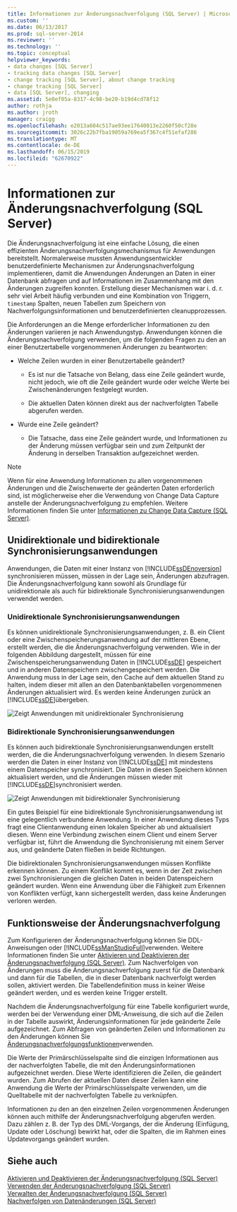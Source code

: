 ```yaml
---
title: Informationen zur Änderungsnachverfolgung (SQL Server) | Microsoft-Dokumentation
ms.custom: ''
ms.date: 06/13/2017
ms.prod: sql-server-2014
ms.reviewer: ''
ms.technology: ''
ms.topic: conceptual
helpviewer_keywords:
- data changes [SQL Server]
- tracking data changes [SQL Server]
- change tracking [SQL Server], about change tracking
- change tracking [SQL Server]
- data [SQL Server], changing
ms.assetid: 5e0ef05a-8317-4c98-be20-b19d4cd78f12
author: rothja
ms.author: jroth
manager: craigg
ms.openlocfilehash: e2013a604c517ae93ee17640013e2260f50cf28e
ms.sourcegitcommit: 3026c22b7fba19059a769ea5f367c4f51efaf286
ms.translationtype: MT
ms.contentlocale: de-DE
ms.lasthandoff: 06/15/2019
ms.locfileid: "62670922"
---
```

# <a name="about-change-tracking-sql-server"></a>Informationen zur Änderungsnachverfolgung (SQL Server)
  Die Änderungsnachverfolgung ist eine einfache Lösung, die einen effizienten Änderungsnachverfolgungsmechanismus für Anwendungen bereitstellt. Normalerweise mussten Anwendungsentwickler benutzerdefinierte Mechanismen zur Änderungsnachverfolgung implementieren, damit die Anwendungen Änderungen an Daten in einer Datenbank abfragen und auf Informationen im Zusammenhang mit den Änderungen zugreifen konnten. Erstellung dieser Mechanismen war i. d. r. sehr viel Arbeit häufig verbunden und eine Kombination von Triggern, `timestamp` Spalten, neuen Tabellen zum Speichern von Nachverfolgungsinformationen und benutzerdefinierten cleanupprozessen.  
  
 Die Anforderungen an die Menge erforderlicher Informationen zu den Änderungen variieren je nach Anwendungstyp. Anwendungen können die Änderungsnachverfolgung verwenden, um die folgenden Fragen zu den an einer Benutzertabelle vorgenommenen Änderungen zu beantworten:  
  
-   Welche Zeilen wurden in einer Benutzertabelle geändert?  
  
    -   Es ist nur die Tatsache von Belang, dass eine Zeile geändert wurde, nicht jedoch, wie oft die Zeile geändert wurde oder welche Werte bei Zwischenänderungen festgelegt wurden.  
  
    -   Die aktuellen Daten können direkt aus der nachverfolgten Tabelle abgerufen werden.  
  
-   Wurde eine Zeile geändert?  
  
    -   Die Tatsache, dass eine Zeile geändert wurde, und Informationen zu der Änderung müssen verfügbar sein und zum Zeitpunkt der Änderung in derselben Transaktion aufgezeichnet werden.  
  
> [!NOTE]  
>  Wenn für eine Anwendung Informationen zu allen vorgenommenen Änderungen und die Zwischenwerte der geänderten Daten erforderlich sind, ist möglicherweise eher die Verwendung von Change Data Capture anstelle der Änderungsnachverfolgung zu empfehlen. Weitere Informationen finden Sie unter [Informationen zu Change Data Capture &#40;SQL Server&#41;](../track-changes/about-change-data-capture-sql-server.md).  
  
## <a name="one-way-and-two-way-synchronization-applications"></a>Unidirektionale und bidirektionale Synchronisierungsanwendungen  
 Anwendungen, die Daten mit einer Instanz von [!INCLUDE[ssDEnoversion](../../includes/ssdenoversion-md.md)] synchronisieren müssen, müssen in der Lage sein, Änderungen abzufragen. Die Änderungsnachverfolgung kann sowohl als Grundlage für unidirektionale als auch für bidirektionale Synchronisierungsanwendungen verwendet werden.  
  
### <a name="one-way-synchronization-applications"></a>Unidirektionale Synchronisierungsanwendungen  
 Es können unidirektionale Synchronisierungsanwendungen, z. B. ein Client oder eine Zwischenspeicherungsanwendung auf der mittleren Ebene, erstellt werden, die die Änderungsnachverfolgung verwenden. Wie in der folgenden Abbildung dargestellt, müssen für eine Zwischenspeicherungsanwendung Daten in [!INCLUDE[ssDE](../../includes/ssde-md.md)] gespeichert und in anderen Datenspeichern zwischengespeichert werden. Die Anwendung muss in der Lage sein, den Cache auf dem aktuellen Stand zu halten, indem dieser mit allen an den Datenbanktabellen vorgenommenen Änderungen aktualisiert wird. Es werden keine Änderungen zurück an [!INCLUDE[ssDE](../../includes/ssde-md.md)]übergeben.  
  
 ![Zeigt Anwendungen mit unidirektionaler Synchronisierung](../../database-engine/media/one-waysync.gif "Shows one-way synchronization applications")  
  
### <a name="two-way-synchronization-applications"></a>Bidirektionale Synchronisierungsanwendungen  
 Es können auch bidirektionale Synchronisierungsanwendungen erstellt werden, die die Änderungsnachverfolgung verwenden. In diesem Szenario werden die Daten in einer Instanz von [!INCLUDE[ssDE](../../includes/ssde-md.md)] mit mindestens einem Datenspeicher synchronisiert. Die Daten in diesen Speichern können aktualisiert werden, und die Änderungen müssen wieder mit [!INCLUDE[ssDE](../../includes/ssde-md.md)]synchronisiert werden.  
  
 ![Zeigt Anwendungen mit bidirektionaler Synchronisierung](../../database-engine/media/two-waysync.gif "Shows two-way synchronization applications")  
  
 Ein gutes Beispiel für eine bidirektionale Synchronisierungsanwendung ist eine gelegentlich verbundene Anwendung. In einer Anwendung dieses Typs fragt eine Clientanwendung einen lokalen Speicher ab und aktualisiert diesen. Wenn eine Verbindung zwischen einem Client und einem Server verfügbar ist, führt die Anwendung die Synchronisierung mit einem Server aus, und geänderte Daten fließen in beide Richtungen.  
  
 Die bidirektionalen Synchronisierungsanwendungen müssen Konflikte erkennen können. Zu einem Konflikt kommt es, wenn in der Zeit zwischen zwei Synchronisierungen die gleichen Daten in beiden Datenspeichern geändert wurden. Wenn eine Anwendung über die Fähigkeit zum Erkennen von Konflikten verfügt, kann sichergestellt werden, dass keine Änderungen verloren werden.  
  
## <a name="how-change-tracking-works"></a>Funktionsweise der Änderungsnachverfolgung  
 Zum Konfigurieren der Änderungsnachverfolgung können Sie DDL-Anweisungen oder [!INCLUDE[ssManStudioFull](../../includes/ssmanstudiofull-md.md)]verwenden. Weitere Informationen finden Sie unter [Aktivieren und Deaktivieren der Änderungsnachverfolgung &#40;SQL Server&#41;](../track-changes/enable-and-disable-change-tracking-sql-server.md). Zum Nachverfolgen von Änderungen muss die Änderungsnachverfolgung zuerst für die Datenbank und dann für die Tabellen, die in dieser Datenbank nachverfolgt werden sollen, aktiviert werden. Die Tabellendefinition muss in keiner Weise geändert werden, und es werden keine Trigger erstellt.  
  
 Nachdem die Änderungsnachverfolgung für eine Tabelle konfiguriert wurde, werden bei der Verwendung einer DML-Anweisung, die sich auf die Zeilen in der Tabelle auswirkt, Änderungsinformationen für jede geänderte Zeile aufgezeichnet. Zum Abfragen von geänderten Zeilen und Informationen zu den Änderungen können Sie [Änderungsnachverfolgungsfunktionen](/sql/relational-databases/system-functions/change-tracking-functions-transact-sql)verwenden.  
  
 Die Werte der Primärschlüsselspalte sind die einzigen Informationen aus der nachverfolgten Tabelle, die mit den Änderungsinformationen aufgezeichnet werden. Diese Werte identifizieren die Zeilen, die geändert wurden. Zum Abrufen der aktuellen Daten dieser Zeilen kann eine Anwendung die Werte der Primärschlüsselspalte verwenden, um die Quelltabelle mit der nachverfolgten Tabelle zu verknüpfen.  
  
 Informationen zu den an den einzelnen Zeilen vorgenommenen Änderungen können auch mithilfe der Änderungsnachverfolgung abgerufen werden. Dazu zählen z. B. der Typ des DML-Vorgangs, der die Änderung (Einfügung, Update oder Löschung) bewirkt hat, oder die Spalten, die im Rahmen eines Updatevorgangs geändert wurden.  
  
## <a name="see-also"></a>Siehe auch  
 [Aktivieren und Deaktivieren der Änderungsnachverfolgung &#40;SQL Server&#41;](../track-changes/enable-and-disable-change-tracking-sql-server.md)   
 [Verwenden der Änderungsnachverfolgung &#40;SQL Server&#41;](../track-changes/work-with-change-tracking-sql-server.md)   
 [Verwalten der Änderungsnachverfolgung &#40;SQL Server&#41;](../track-changes/manage-change-tracking-sql-server.md)   
 [Nachverfolgen von Datenänderungen &#40;SQL Server&#41;](../track-changes/track-data-changes-sql-server.md)  
  
  
